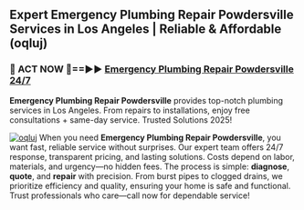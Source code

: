 ## Expert Emergency Plumbing Repair Powdersville Services in Los Angeles | Reliable & Affordable (oqluj)  

<h3>🚿 ACT NOW 🌟==►► <a href="https://tinyurl.com/2ne6vx2x" rel="nofollow">Emergency Plumbing Repair Powdersville 24/7</a></h3>

**Emergency Plumbing Repair Powdersville** provides top-notch plumbing services in Los Angeles. From repairs to installations, enjoy free consultations + same-day service. Trusted Solutions 2025!

[![oqluj](https://i.imgur.com/4PFF4AK.jpeg)](https://tinyurl.com/2ne6vx2x)
When you need **Emergency Plumbing Repair Powdersville**, you want fast, reliable service without surprises. Our expert team offers 24/7 response, transparent pricing, and lasting solutions. Costs depend on labor, materials, and urgency—no hidden fees. The process is simple: **diagnose**, **quote**, and **repair** with precision. From burst pipes to clogged drains, we prioritize efficiency and quality, ensuring your home is safe and functional. Trust professionals who care—call now for dependable service!